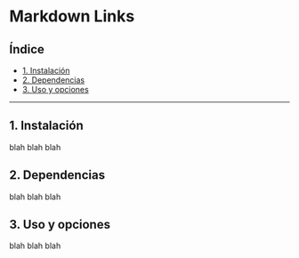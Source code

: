 # Markdown Links

## Índice

* [1. Instalación](#1-Instalación)
* [2. Dependencias](#2-Dependencias)
* [3. Uso y opciones](#3-Uso-y-opciones)

***

## 1. Instalación

blah blah blah

## 2. Dependencias

blah blah blah

## 3. Uso y opciones

blah blah blah

